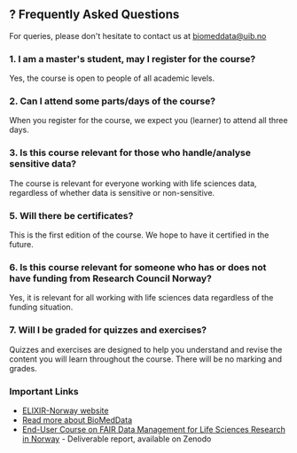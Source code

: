 ## ? Frequently Asked Questions
For queries, please don't hesitate to contact us at biomeddata@uib.no

### 1. I am a master's student, may I register for the course?
Yes, the course is open to people of all academic levels.

### 2. Can I attend some parts/days of the course?
When you register for the course, we expect you (learner) to attend all three days.

### 3. Is this course relevant for those who handle/analyse sensitive data?
The course is relevant for everyone working with life sciences data, regardless of whether data is sensitive or non-sensitive.

### 5. Will there be certificates?
This is the first edition of the course. We hope to have it certified in the future. 

### 6. Is this course relevant for someone who has or does not have funding from Research Council Norway?
Yes, it is relevant for all working with life sciences data regardless of the funding situation.

### 7. Will I be graded for quizzes and exercises?
Quizzes and exercises are designed to help you understand and revise the content you will learn throughout the course. There will be no marking and grades.


### Important Links
- [ELIXIR-Norway website](https://elixir.no/)
- [Read more about BioMedData](https://elixir.no/organization/biomeddata)
- [End-User Course on FAIR Data Management for Life Sciences Research in Norway](https://zenodo.org/record/6104400#.YmFyjZNBxqs) - Deliverable report, available on Zenodo
